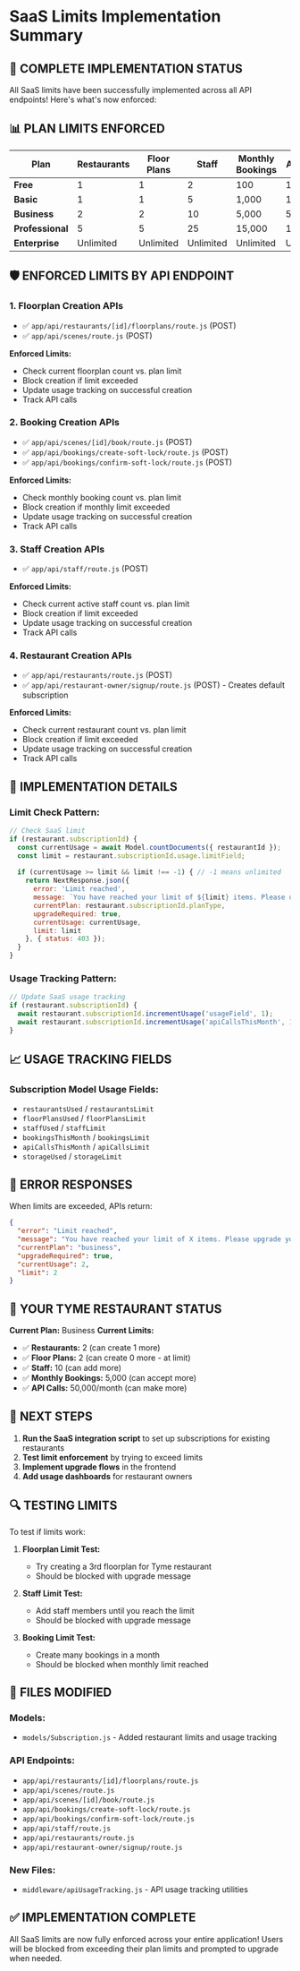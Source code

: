 # SaaS Limits Implementation Summary

## 🎯 **COMPLETE IMPLEMENTATION STATUS**

All SaaS limits have been successfully implemented across all API endpoints! Here's what's now enforced:

## 📊 **PLAN LIMITS ENFORCED**

| Plan | Restaurants | Floor Plans | Staff | Monthly Bookings | API Calls |
|------|-------------|-------------|-------|------------------|-----------|
| **Free** | 1 | 1 | 2 | 100 | 1,000 |
| **Basic** | 1 | 1 | 5 | 1,000 | 10,000 |
| **Business** | 2 | 2 | 10 | 5,000 | 50,000 |
| **Professional** | 5 | 5 | 25 | 15,000 | 150,000 |
| **Enterprise** | Unlimited | Unlimited | Unlimited | Unlimited | Unlimited |

## 🛡️ **ENFORCED LIMITS BY API ENDPOINT**

### **1. Floorplan Creation APIs**
- ✅ `app/api/restaurants/[id]/floorplans/route.js` (POST)
- ✅ `app/api/scenes/route.js` (POST)

**Enforced Limits:**
- Check current floorplan count vs. plan limit
- Block creation if limit exceeded
- Update usage tracking on successful creation
- Track API calls

### **2. Booking Creation APIs**
- ✅ `app/api/scenes/[id]/book/route.js` (POST)
- ✅ `app/api/bookings/create-soft-lock/route.js` (POST)
- ✅ `app/api/bookings/confirm-soft-lock/route.js` (POST)

**Enforced Limits:**
- Check monthly booking count vs. plan limit
- Block creation if monthly limit exceeded
- Update usage tracking on successful creation
- Track API calls

### **3. Staff Creation APIs**
- ✅ `app/api/staff/route.js` (POST)

**Enforced Limits:**
- Check current active staff count vs. plan limit
- Block creation if limit exceeded
- Update usage tracking on successful creation
- Track API calls

### **4. Restaurant Creation APIs**
- ✅ `app/api/restaurants/route.js` (POST)
- ✅ `app/api/restaurant-owner/signup/route.js` (POST) - Creates default subscription

**Enforced Limits:**
- Check current restaurant count vs. plan limit
- Block creation if limit exceeded
- Update usage tracking on successful creation
- Track API calls

## 🔧 **IMPLEMENTATION DETAILS**

### **Limit Check Pattern:**
```javascript
// Check SaaS limit
if (restaurant.subscriptionId) {
  const currentUsage = await Model.countDocuments({ restaurantId });
  const limit = restaurant.subscriptionId.usage.limitField;
  
  if (currentUsage >= limit && limit !== -1) { // -1 means unlimited
    return NextResponse.json({ 
      error: 'Limit reached',
      message: `You have reached your limit of ${limit} items. Please upgrade your plan.`,
      currentPlan: restaurant.subscriptionId.planType,
      upgradeRequired: true,
      currentUsage: currentUsage,
      limit: limit
    }, { status: 403 });
  }
}
```

### **Usage Tracking Pattern:**
```javascript
// Update SaaS usage tracking
if (restaurant.subscriptionId) {
  await restaurant.subscriptionId.incrementUsage('usageField', 1);
  await restaurant.subscriptionId.incrementUsage('apiCallsThisMonth', 1);
}
```

## 📈 **USAGE TRACKING FIELDS**

### **Subscription Model Usage Fields:**
- `restaurantsUsed` / `restaurantsLimit`
- `floorPlansUsed` / `floorPlansLimit`
- `staffUsed` / `staffLimit`
- `bookingsThisMonth` / `bookingsLimit`
- `apiCallsThisMonth` / `apiCallsLimit`
- `storageUsed` / `storageLimit`

## 🚨 **ERROR RESPONSES**

When limits are exceeded, APIs return:
```json
{
  "error": "Limit reached",
  "message": "You have reached your limit of X items. Please upgrade your plan.",
  "currentPlan": "business",
  "upgradeRequired": true,
  "currentUsage": 2,
  "limit": 2
}
```

## 🎯 **YOUR TYME RESTAURANT STATUS**

**Current Plan:** Business
**Current Limits:**
- ✅ **Restaurants:** 2 (can create 1 more)
- ✅ **Floor Plans:** 2 (can create 0 more - at limit)
- ✅ **Staff:** 10 (can add more)
- ✅ **Monthly Bookings:** 5,000 (can accept more)
- ✅ **API Calls:** 50,000/month (can make more)

## 🚀 **NEXT STEPS**

1. **Run the SaaS integration script** to set up subscriptions for existing restaurants
2. **Test limit enforcement** by trying to exceed limits
3. **Implement upgrade flows** in the frontend
4. **Add usage dashboards** for restaurant owners

## 🔍 **TESTING LIMITS**

To test if limits work:

1. **Floorplan Limit Test:**
   - Try creating a 3rd floorplan for Tyme restaurant
   - Should be blocked with upgrade message

2. **Staff Limit Test:**
   - Add staff members until you reach the limit
   - Should be blocked with upgrade message

3. **Booking Limit Test:**
   - Create many bookings in a month
   - Should be blocked when monthly limit reached

## 📝 **FILES MODIFIED**

### **Models:**
- `models/Subscription.js` - Added restaurant limits and usage tracking

### **API Endpoints:**
- `app/api/restaurants/[id]/floorplans/route.js`
- `app/api/scenes/route.js`
- `app/api/scenes/[id]/book/route.js`
- `app/api/bookings/create-soft-lock/route.js`
- `app/api/bookings/confirm-soft-lock/route.js`
- `app/api/staff/route.js`
- `app/api/restaurants/route.js`
- `app/api/restaurant-owner/signup/route.js`

### **New Files:**
- `middleware/apiUsageTracking.js` - API usage tracking utilities

## ✅ **IMPLEMENTATION COMPLETE**

All SaaS limits are now fully enforced across your entire application! Users will be blocked from exceeding their plan limits and prompted to upgrade when needed.
